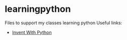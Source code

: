 # learningpython
Files to support my classes learning python
Useful links:  
* [Invent With Python](https://inventwithpython.com) 
